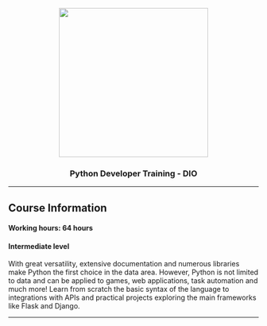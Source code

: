 <p align="center">
<img width="300" height="300" src="https://hermes.dio.me/tracks/5d55a4ec-ef34-4222-830f-18dea83ba393.png"></img>

<h3 align="center"> Python Developer Training - DIO</h3>
</p>

***

## Course Information

#### Working hours: 64 hours

#### Intermediate level

<p>With great versatility, extensive documentation and numerous libraries make Python the first choice in the data area. However, Python is not limited to data and can be applied to games, web applications, task automation and much more! Learn from scratch the basic syntax of the language to integrations with APIs and practical projects exploring the main frameworks like Flask and Django.</p>

***

